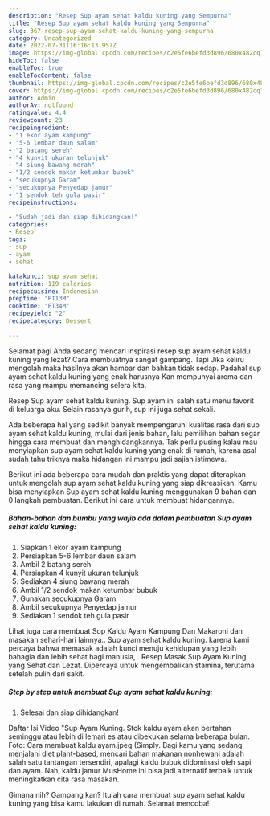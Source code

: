 ```yaml
---
description: "Resep Sup ayam sehat kaldu kuning yang Sempurna"
title: "Resep Sup ayam sehat kaldu kuning yang Sempurna"
slug: 367-resep-sup-ayam-sehat-kaldu-kuning-yang-sempurna
category: Uncategorized
date: 2022-07-31T16:16:13.957Z
image: https://img-global.cpcdn.com/recipes/c2e5fe6befd3d896/680x482cq70/sup-ayam-sehat-kaldu-kuning-foto-resep-utama.jpg
hideToc: false
enableToc: true
enableTocContent: false
thumbnail: https://img-global.cpcdn.com/recipes/c2e5fe6befd3d896/680x482cq70/sup-ayam-sehat-kaldu-kuning-foto-resep-utama.jpg
cover: https://img-global.cpcdn.com/recipes/c2e5fe6befd3d896/680x482cq70/sup-ayam-sehat-kaldu-kuning-foto-resep-utama.jpg
author: Admin
authorAv: notfound
ratingvalue: 4.4
reviewcount: 23
recipeingredient:
- "1 ekor ayam kampung"
- "5-6 lembar daun salam"
- "2 batang sereh"
- "4 kunyit ukuran telunjuk"
- "4 siung bawang merah"
- "1/2 sendok makan ketumbar bubuk"
- "secukupnya Garam"
- "secukupnya Penyedap jamur"
- "1 sendok teh gula pasir"
recipeinstructions:

- "Sudah jadi dan siap dihidangkan!"
categories:
- Resep
tags:
- sup
- ayam
- sehat

katakunci: sup ayam sehat 
nutrition: 119 calories
recipecuisine: Indonesian
preptime: "PT13M"
cooktime: "PT34M"
recipeyield: "2"
recipecategory: Dessert

---
```



Selamat pagi Anda sedang mencari inspirasi resep sup ayam sehat kaldu kuning yang lezat? Cara membuatnya sangat gampang. Tapi Jika keliru mengolah maka hasilnya akan hambar dan bahkan tidak sedap. Padahal sup ayam sehat kaldu kuning yang enak harusnya Kan mempunyai aroma dan rasa yang mampu memancing selera kita.


Resep Sup ayam sehat kaldu kuning. Sup ayam ini salah satu menu favorit di keluarga aku. Selain rasanya gurih, sup ini juga sehat sekali.

Ada beberapa hal yang sedikit banyak mempengaruhi kualitas rasa dari sup ayam sehat kaldu kuning, mulai dari jenis bahan, lalu pemilihan bahan segar hingga cara membuat dan menghidangkannya. Tak perlu pusing kalau mau menyiapkan sup ayam sehat kaldu kuning yang enak di rumah, karena asal sudah tahu triknya maka hidangan ini mampu jadi sajian istimewa.


Berikut ini ada beberapa cara mudah dan praktis yang dapat diterapkan untuk mengolah sup ayam sehat kaldu kuning yang siap dikreasikan. Kamu bisa menyiapkan Sup ayam sehat kaldu kuning menggunakan 9 bahan dan 0 langkah pembuatan. Berikut ini cara untuk membuat hidangannya.

<!--inarticleads1-->

##### Bahan-bahan dan bumbu yang wajib ada dalam pembuatan Sup ayam sehat kaldu kuning:

1. Siapkan 1 ekor ayam kampung
1. Persiapkan 5-6 lembar daun salam
1. Ambil 2 batang sereh
1. Persiapkan 4 kunyit ukuran telunjuk
1. Sediakan 4 siung bawang merah
1. Ambil 1/2 sendok makan ketumbar bubuk
1. Gunakan secukupnya Garam
1. Ambil secukupnya Penyedap jamur
1. Sediakan 1 sendok teh gula pasir


Lihat juga cara membuat Sop Kaldu Ayam Kampung Dan Makaroni dan masakan sehari-hari lainnya.. Sup ayam sehat kaldu kuning. karena kami percaya bahwa memasak adalah kunci menuju kehidupan yang lebih bahagia dan lebih sehat bagi manusia, . Resep Masak Sup Ayam Kuning yang Sehat dan Lezat. Dipercaya untuk mengembalikan stamina, terutama setelah pulih dari sakit. 

<!--inarticleads2-->

##### Step by step untuk membuat Sup ayam sehat kaldu kuning:


1. Selesai dan siap dihidangkan!

Daftar Isi Video &#34;Sup Ayam Kuning. Stok kaldu ayam akan bertahan seminggu atau lebih di lemari es atau dibekukan selama beberapa bulan. Foto: Cara membuat kaldu ayam.jpeg (Simply. Bagi kamu yang sedang menjalani diet plant-based, mencari bahan makanan nonhewani adalah salah satu tantangan tersendiri, apalagi kaldu bubuk didominasi oleh sapi dan ayam. Nah, kaldu jamur MusHome ini bisa jadi alternatif terbaik untuk meningkatkan cita rasa masakan. 

Gimana nih? Gampang kan? Itulah cara membuat sup ayam sehat kaldu kuning yang bisa kamu lakukan di rumah. Selamat mencoba!
